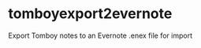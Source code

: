 tomboyexport2evernote
=====================

Export Tomboy notes to an Evernote .enex file for import
